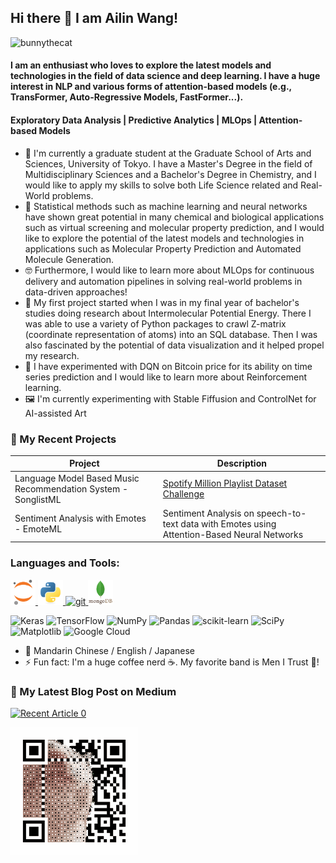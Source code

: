 ## Hi there 👋 I am Ailin Wang!

<p align="left"> <img src="https://komarev.com/ghpvc/?username=bunnythecat&label=Profile%20views&color=0e75b6&style=flat" alt="bunnythecat" /> </p>

#### I am an enthusiast who loves to explore the latest models and technologies in the field of data science and deep learning. I have a huge interest in NLP and various forms of attention-based models (e.g., TransFormer, Auto-Regressive Models, FastFormer...).
#### Exploratory Data Analysis | Predictive Analytics | MLOps | Attention-based Models
- 🌱 I'm currently a graduate student at the Graduate School of Arts and Sciences, University of Tokyo. I have a Master's Degree in the field of Multidisciplinary Sciences and a Bachelor's Degree in Chemistry, and I would like to apply my skills to solve both Life Science related and Real-World problems.
- 🔬 Statistical methods such as machine learning and neural networks have shown great potential in many chemical and biological applications such as virtual screening and molecular property prediction, and I would like to explore the potential of the latest models and technologies in applications such as 
Molecular Property Prediction and Automated Molecule Generation.
- 🤓 Furthermore, I would like to learn more about MLOps for continuous delivery and automation pipelines in solving real-world problems in data-driven approaches!
- 🌱 My first project started when I was in my final year of bachelor's studies doing research about Intermolecular Potential Energy. There I was able to use a variety of Python packages to crawl Z-matrix (coordinate representation of atoms) into an SQL database.
Then I was also fascinated by the potential of data visualization and it helped propel my research.
- 🚀 I have experimented with DQN on Bitcoin price for its ability on time series prediction and I would like to learn more about Reinforcement learning.
- 🖼️ I'm currently experimenting with Stable Fiffusion and ControlNet for AI-assisted Art


### 🔭 My Recent Projects

| Project                                                                                  | Description                                                                                                                                                    |
|------------------------------------------------------------------------------------------|----------------------------------------------------------------------------------------------------------------------------------------------------------------|
| Language Model Based Music Recommendation System - SonglistML                            | [Spotify Million Playlist Dataset Challenge](https://www.aicrowd.com/challenges/spotify-million-playlist-dataset-challenge)                                    |
| Sentiment Analysis with Emotes - EmoteML                                                 | Sentiment Analysis on speech-to-text data with Emotes using Attention-Based Neural Networks                                                                    |

<h3 align="left">Languages and Tools:</h3>
<p align="left">
 <a href="https://jupyter.org/" target="_blank"> <img src="https://raw.githubusercontent.com/devicons/devicon/master/icons/jupyter/jupyter-original.svg" alt="css3" width="40" height="40"/> </a>
   <a href="https://www.python.org" target="_blank"> <img src="https://raw.githubusercontent.com/devicons/devicon/master/icons/python/python-original.svg" alt="python" width="40" height="40"/> </a> <a href="https://git-scm.com/" target="_blank"> <img src="https://www.vectorlogo.zone/logos/git-scm/git-scm-icon.svg" alt="git" width="40" height="40"/> </a> 
  <a href="https://www.mongodb.com/" target="_blank"> <img src="https://raw.githubusercontent.com/devicons/devicon/master/icons/mongodb/mongodb-original-wordmark.svg" alt="mongodb" width="40" height="40"/> </a>
 
![Keras](https://img.shields.io/badge/Keras-%23D00000.svg?style=for-the-badge&logo=Keras&logoColor=white) ![TensorFlow](https://img.shields.io/badge/TensorFlow-%23FF6F00.svg?style=for-the-badge&logo=TensorFlow&logoColor=white) ![NumPy](https://img.shields.io/badge/numpy-%23013243.svg?style=for-the-badge&logo=numpy&logoColor=white) ![Pandas](https://img.shields.io/badge/pandas-%23150458.svg?style=for-the-badge&logo=pandas&logoColor=white) ![scikit-learn](https://img.shields.io/badge/scikit--learn-%23F7931E.svg?style=for-the-badge&logo=scikit-learn&logoColor=white) ![SciPy](https://img.shields.io/badge/SciPy-%230C55A5.svg?style=for-the-badge&logo=scipy&logoColor=%white) ![Matplotlib](https://img.shields.io/badge/Matplotlib-%23ffffff.svg?style=for-the-badge&logo=Matplotlib&logoColor=white) ![Google Cloud](https://img.shields.io/badge/GoogleCloud-%234285F4.svg?style=for-the-badge&logo=google-cloud&logoColor=white)

- 💬 Mandarin Chinese / English / Japanese
- ⚡ Fun fact: I'm a huge coffee nerd ☕. My favorite band is Men I Trust 🎸!

### 📝 My Latest Blog Post on Medium

<a target="_blank" href="https://github-readme-medium-recent-article.vercel.app/medium/@b.wang1997/0"><img src="https://github-readme-medium-recent-article.vercel.app/medium/@b.wang1997/0" alt="Recent Article 0"> 

![catJAM](github.webp)
<!--
**bunnythecat/bunnythecat** is a ✨ _special_ ✨ repository because its `README.md` (this file) appears on your GitHub profile.
-->
